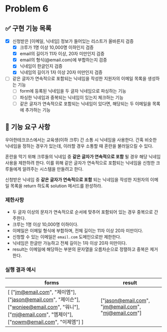 # Problem 6

## ✅ 구현 기능 목록

- [x] 신청받은 [이메일, 닉네임] 정보가 들어있는 리스트가 올바른지 검증
    - [x] 크루가 1명 이상 10,000명 이하인지 검증
    - [x] email의 길이가 11자 이상, 20자 미만인지 검증
    - [x] email의 형식(@email.com)에 부합하는지 검증
    - [x] 닉네임이 한글인지 검증
    - [x] 닉네임의 길이가 1자 이상 20자 미만인지 검증
  
- [ ] 같은 글자가 연속적으로 포함되는 닉네임을 작성한 지원자의 이메일 목록을 생성하는 기능
  - [ ] form에 등록된 닉네임을 두 글자 닉네임으로 파싱하는 기능
  - [ ] 파싱한 닉네임과 중복되는 닉네임이 있는지 체크하는 기능
  - [ ] 같은 글자가 연속적으로 포함되는 닉네임이 있다면, 해당되는 두 이메일을 목록에 추가하는 기능

## 🚀 기능 요구 사항

우아한테크코스에서는 교육생(이하 크루) 간 소통 시 닉네임을 사용한다. 간혹 비슷한 닉네임을 정하는 경우가 있는데, 이러할 경우 소통할 때 혼란을 불러일으킬 수 있다.

혼란을 막기 위해 크루들의 닉네임 중 **같은 글자가 연속적으로 포함** 될 경우 해당 닉네임 사용을 제한하려 한다. 이를 위해 같은 글자가 연속적으로 포함되는 닉네임을 신청한 크루들에게 알려주는 시스템을 만들려고 한다.


신청받은 닉네임 중 **같은 글자가 연속적으로 포함** 되는 닉네임을 작성한 지원자의 이메일 목록을 return 하도록 solution 메서드를 완성하라.

### 제한사항

- 두 글자 이상의 문자가 연속적으로 순서에 맞추어 포함되어 있는 경우 중복으로 간주한다.
- 크루는 1명 이상 10,000명 이하이다.
- 이메일은 이메일 형식에 부합하며, 전체 길이는 11자 이상 20자 미만이다.
- 신청할 수 있는 이메일은 `email.com` 도메인으로만 제한한다.
- 닉네임은 한글만 가능하고 전체 길이는 1자 이상 20자 미만이다.
- result는 이메일에 해당하는 부분의 문자열을 오름차순으로 정렬하고 중복은 제거한다.

### 실행 결과 예시

| forms | result |
| --- | --- |
| [ ["jm@email.com", "제이엠"], ["jason@email.com", "제이슨"], ["woniee@email.com", "워니"], ["mj@email.com", "엠제이"], ["nowm@email.com", "이제엠"] ] | ["jason@email.com", "jm@email.com", "mj@email.com"] |
